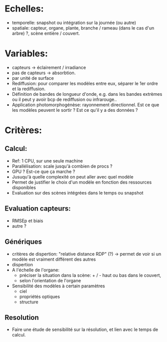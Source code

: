 # Echelles:
  - temporelle: snapshot ou intégration sur la journée (ou autre)
  - spatiale: capteur, organe, plante, branche / rameau (dans le cas d'un arbre) ?, scène entière / couvert.

# Variables:
  - capteurs -> éclairement / irradiance
  - pas de capteurs -> absorbtion.
  - par unité de surface
  - Rediffusion: pour comparer les modèles entre eux, séparer le 1er ordre et la rediffusion.
  - Définition de bandes de longueur d'onde, e.g. dans les bandes extrèmes ou il peut y avoir bcp de rediffusion ou infrarouge..
  - Application photomorphogénèse: rayonnement directionnel. Est ce que les modèles peuvent le sortir ? Est ce qu'il y a des données ?

# Critères:
## Calcul:
  - Ref: 1 CPU, sur une seule machine
  - Parallélisation: scale jusqu'à combien de procs ?
  - GPU ? Est-ce que ça marche ?
  - Jusuqu'à quelle complexité on peut aller avec quel modèle
  - Permet de justifier le choix d'un modèle en fonction des ressources disponibles
  - Evaluation sur des scènes intégrées dans le temps ou snapshot
## Evaluation capteurs:
  - RMSEp et biais
  - autre ?
## Génériques
  - critères de dispertion: "relative distance RDP" (?) -> permet de voir si un modèle est vraiment différent des autres
  - dispertion
  - A l'échelle de l'organe:
    - préciser la situation dans la scène: + / - haut ou bas dans le couvert,
    - selon l'orientation de l'organe
  - Sensibilité des modèles à certain paramètres
    - ciel
    - propriétés optiques
    - structure
## Resolution
  - Faire une étude de sensibilité sur la résolution, et lien avec le temps de calcul.
